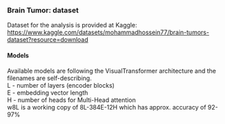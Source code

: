 ### Brain Tumor: dataset
Dataset for the analysis is provided at Kaggle: 
https://www.kaggle.com/datasets/mohammadhossein77/brain-tumors-dataset?resource=download

#### Models
Available models are following the VisualTransformer architecture and the filenames are self-describing.<br>
L - number of layers (encoder blocks)<br>
E - embedding vector length<br>
H - number of heads for Multi-Head attention<br>
w8L is a working copy of 8L-384E-12H which has approx. accuracy of 92-97%

